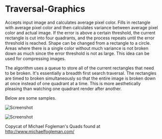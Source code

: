 # Traversal-Graphics

Accepts input image and calculates average pixel color. Fills in rectangle with average pixel color and then calculates variance between average pixel color and actual image. If the error is above a certain threshold, the current rectangle is cut into four quadrants, and the process repeats until the error threshold is reached. Shape can be changed from a rectangle to a circle. Areas where there is a single color without much variance is not broken down as much since the error threshold is not as large. This idea can be used for compressing images.

The algorithm uses a queue to store all of the current rectangles that need to be broken. It's essentially a breadth first search traversal. The rectangles are timed to broken simultaneously so that the entire image is broken down at once instead of one quadrant at a time. This is more aesthetically pleasing than watching one quadrant render after another. 

Below are some samples.

![Screenshot](http://i.imgur.com/R3Ag9yk.jpg)

![Screenshot](http://i.imgur.com/HQxnG3h.jpg)

Copycat of Michael Fogleman's Quads found at http://www.michaelfogleman.com/
